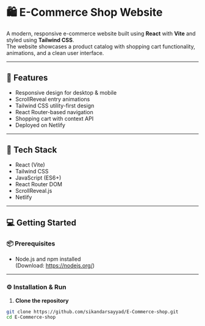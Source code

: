 # 🛍️ E-Commerce Shop Website

A modern, responsive e-commerce website built using **React** with **Vite** and styled using **Tailwind CSS**.  
The website showcases a product catalog with shopping cart functionality, animations, and a clean user interface.

---

## 🚀 Features

- Responsive design for desktop & mobile
- ScrollReveal entry animations
- Tailwind CSS utility-first design
- React Router-based navigation
- Shopping cart with context API
- Deployed on Netlify

---

## 🧰 Tech Stack

- React (Vite)
- Tailwind CSS
- JavaScript (ES6+)
- React Router DOM
- ScrollReveal.js
- Netlify

---

## 💻 Getting Started

### 📦 Prerequisites

- Node.js and npm installed  
  (Download: https://nodejs.org/)

---

### ⚙️ Installation & Run

1. **Clone the repository**

```bash
git clone https://github.com/sikandarsayyad/E-Commerce-shop.git
cd E-Commerce-shop
